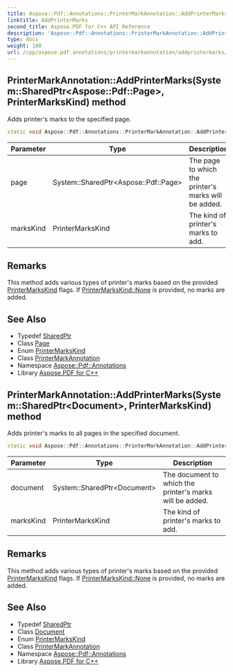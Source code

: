 ```yaml
---
title: Aspose::Pdf::Annotations::PrinterMarkAnnotation::AddPrinterMarks method
linktitle: AddPrinterMarks
second_title: Aspose.PDF for C++ API Reference
description: 'Aspose::Pdf::Annotations::PrinterMarkAnnotation::AddPrinterMarks method. Adds printer''s marks to the specified page in C++.'
type: docs
weight: 100
url: /cpp/aspose.pdf.annotations/printermarkannotation/addprintermarks/
---
```

## PrinterMarkAnnotation::AddPrinterMarks(System::SharedPtr\<Aspose::Pdf::Page\>, PrinterMarksKind) method


Adds printer's marks to the specified page.

```cpp
static void Aspose::Pdf::Annotations::PrinterMarkAnnotation::AddPrinterMarks(System::SharedPtr<Aspose::Pdf::Page> page, PrinterMarksKind marksKind)
```


| Parameter | Type | Description |
| --- | --- | --- |
| page | System::SharedPtr\<Aspose::Pdf::Page\> | The page to which the printer's marks will be added. |
| marksKind | PrinterMarksKind | The kind of printer's marks to add. |
## Remarks



This method adds various types of printer's marks based on the provided [PrinterMarksKind](../../printermarkskind/) flags. If [PrinterMarksKind::None](../../printermarkskind/) is provided, no marks are added. 
## See Also

* Typedef [SharedPtr](../../../system/sharedptr/)
* Class [Page](../../../aspose.pdf/page/)
* Enum [PrinterMarksKind](../../printermarkskind/)
* Class [PrinterMarkAnnotation](../)
* Namespace [Aspose::Pdf::Annotations](../../)
* Library [Aspose.PDF for C++](../../../)
## PrinterMarkAnnotation::AddPrinterMarks(System::SharedPtr\<Document\>, PrinterMarksKind) method


Adds printer's marks to all pages in the specified document.

```cpp
static void Aspose::Pdf::Annotations::PrinterMarkAnnotation::AddPrinterMarks(System::SharedPtr<Document> document, PrinterMarksKind marksKind)
```


| Parameter | Type | Description |
| --- | --- | --- |
| document | System::SharedPtr\<Document\> | The document to which the printer's marks will be added. |
| marksKind | PrinterMarksKind | The kind of printer's marks to add. |
## Remarks



This method adds various types of printer's marks based on the provided [PrinterMarksKind](../../printermarkskind/) flags. If [PrinterMarksKind::None](../../printermarkskind/) is provided, no marks are added. 
## See Also

* Typedef [SharedPtr](../../../system/sharedptr/)
* Class [Document](../../../aspose.pdf/document/)
* Enum [PrinterMarksKind](../../printermarkskind/)
* Class [PrinterMarkAnnotation](../)
* Namespace [Aspose::Pdf::Annotations](../../)
* Library [Aspose.PDF for C++](../../../)
